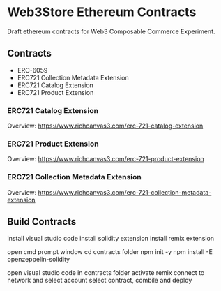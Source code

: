 # Web3Store Ethereum Contracts

Draft ethereum contracts for Web3 Composable Commerce Experiment.


## Contracts

* ERC-6059
* ERC721 Collection Metadata Extension
* ERC721 Catalog Extension
* ERC721 Product Extension

### ERC721 Catalog Extension
Overview:
https://www.richcanvas3.com/erc-721-catalog-extension

### ERC721 Product Extension
Overview:
https://www.richcanvas3.com/erc-721-product-extension

### ERC721 Collection Metadata Extension
Overview:
https://www.richcanvas3.com/erc-721-collection-metadata-extension

## Build Contracts
install visual studio code
install solidity extension
install remix extension

open cmd prompt window
cd contracts folder
npm init -y
npm install -E openzeppelin-solidity

open visual studio code in contracts folder
activate remix
connect to network and select account
select contract, combile and deploy
